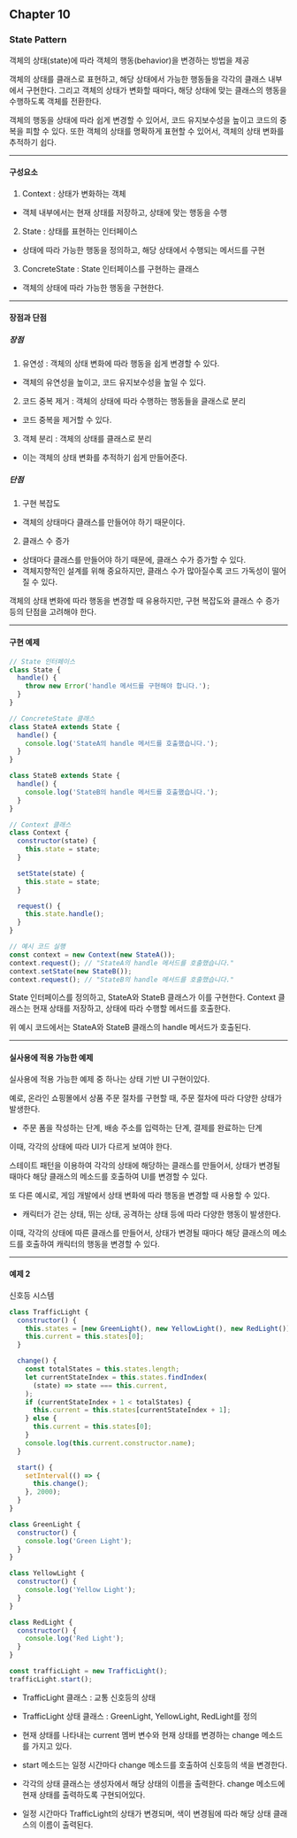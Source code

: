 ## Chapter 10

### State Pattern

객체의 상태(state)에 따라 객체의 행동(behavior)을 변경하는 방법을 제공

객체의 상태를 클래스로 표현하고, 해당 상태에서 가능한 행동들을 각각의 클래스 내부에서 구현한다.
그리고 객체의 상태가 변화할 때마다, 해당 상태에 맞는 클래스의 행동을 수행하도록 객체를 전환한다.

객체의 행동을 상태에 따라 쉽게 변경할 수 있어서, 코드 유지보수성을 높이고 코드의 중복을 피할 수 있다.
또한 객체의 상태를 명확하게 표현할 수 있어서, 객체의 상태 변화를 추적하기 쉽다.

---

#### 구성요소

1. Context : 상태가 변화하는 객체

- 객체 내부에서는 현재 상태를 저장하고, 상태에 맞는 행동을 수행

2. State : 상태를 표현하는 인터페이스

- 상태에 따라 가능한 행동을 정의하고, 해당 상태에서 수행되는 메서드를 구현

3. ConcreteState : State 인터페이스를 구현하는 클래스

- 객체의 상태에 따라 가능한 행동을 구현한다.

---

#### 장점과 단점

##### 장점

1. 유연성 : 객체의 상태 변화에 따라 행동을 쉽게 변경할 수 있다.

- 객체의 유연성을 높이고, 코드 유지보수성을 높일 수 있다.

2. 코드 중복 제거 : 객체의 상태에 따라 수행하는 행동들을 클래스로 분리

- 코드 중복을 제거할 수 있다.

3. 객체 분리 : 객체의 상태를 클래스로 분리

- 이는 객체의 상태 변화를 추적하기 쉽게 만들어준다.

##### 단점

1. 구현 복잡도

- 객체의 상태마다 클래스를 만들어야 하기 때문이다.

2. 클래스 수 증가

- 상태마다 클래스를 만들어야 하기 때문에, 클래스 수가 증가할 수 있다.
- 객체지향적인 설계를 위해 중요하지만, 클래스 수가 많아질수록 코드 가독성이 떨어질 수 있다.

객체의 상태 변화에 따라 행동을 변경할 때 유용하지만, 구현 복잡도와 클래스 수 증가 등의 단점을 고려해야 한다.

---

#### 구현 예제

```js
// State 인터페이스
class State {
  handle() {
    throw new Error('handle 메서드를 구현해야 합니다.');
  }
}

// ConcreteState 클래스
class StateA extends State {
  handle() {
    console.log('StateA의 handle 메서드를 호출했습니다.');
  }
}

class StateB extends State {
  handle() {
    console.log('StateB의 handle 메서드를 호출했습니다.');
  }
}

// Context 클래스
class Context {
  constructor(state) {
    this.state = state;
  }

  setState(state) {
    this.state = state;
  }

  request() {
    this.state.handle();
  }
}

// 예시 코드 실행
const context = new Context(new StateA());
context.request(); // "StateA의 handle 메서드를 호출했습니다."
context.setState(new StateB());
context.request(); // "StateB의 handle 메서드를 호출했습니다."
```

State 인터페이스를 정의하고, StateA와 StateB 클래스가 이를 구현한다.
Context 클래스는 현재 상태를 저장하고, 상태에 따라 수행할 메서드를 호출한다.

위 예시 코드에서는 StateA와 StateB 클래스의 handle 메서드가 호출된다.

---

#### 실사용에 적용 가능한 예제

실사용에 적용 가능한 예제 중 하나는 상태 기반 UI 구현이있다.

예로, 온라인 쇼핑몰에서 상품 주문 절차를 구현할 때, 주문 절차에 따라 다양한 상태가 발생한다.

- 주문 폼을 작성하는 단계, 배송 주소를 입력하는 단계, 결제를 완료하는 단계

이때, 각각의 상태에 따라 UI가 다르게 보여야 한다.

스테이트 패턴을 이용하여 각각의 상태에 해당하는 클래스를 만들어서, 상태가 변경될 때마다 해당 클래스의 메소드를 호출하여 UI를 변경할 수 있다.

또 다른 예시로, 게임 개발에서 상태 변화에 따라 행동을 변경할 때 사용할 수 있다.

- 캐릭터가 걷는 상태, 뛰는 상태, 공격하는 상태 등에 따라 다양한 행동이 발생한다.

이때, 각각의 상태에 따른 클래스를 만들어서, 상태가 변경될 때마다 해당 클래스의 메소드를 호출하여 캐릭터의 행동을 변경할 수 있다.

---

#### 예제 2

신호등 시스템

```js
class TrafficLight {
  constructor() {
    this.states = [new GreenLight(), new YellowLight(), new RedLight()];
    this.current = this.states[0];
  }

  change() {
    const totalStates = this.states.length;
    let currentStateIndex = this.states.findIndex(
      (state) => state === this.current,
    );
    if (currentStateIndex + 1 < totalStates) {
      this.current = this.states[currentStateIndex + 1];
    } else {
      this.current = this.states[0];
    }
    console.log(this.current.constructor.name);
  }

  start() {
    setInterval(() => {
      this.change();
    }, 2000);
  }
}

class GreenLight {
  constructor() {
    console.log('Green Light');
  }
}

class YellowLight {
  constructor() {
    console.log('Yellow Light');
  }
}

class RedLight {
  constructor() {
    console.log('Red Light');
  }
}

const trafficLight = new TrafficLight();
trafficLight.start();
```

- TrafficLight 클래스 : 교통 신호등의 상태
- TrafficLight 상태 클래스 : GreenLight, YellowLight, RedLight를 정의

- 현재 상태를 나타내는 current 멤버 변수와 현재 상태를 변경하는 change 메소드를 가지고 있다.

- start 메소드는 일정 시간마다 change 메소드를 호출하여 신호등의 색을 변경한다.

- 각각의 상태 클래스는 생성자에서 해당 상태의 이름을 출력한다. change 메소드에 현재 상태를 출력하도록 구현되어있다.

- 일정 시간마다 TrafficLight의 상태가 변경되며, 색이 변경됨에 따라 해당 상태 클래스의 이름이 출력된다.
